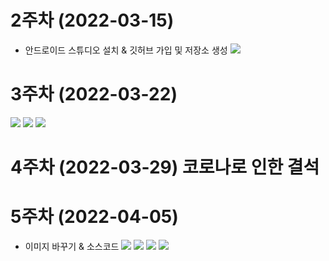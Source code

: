 # 2주차 (2022-03-15)
- 안드로이드 스튜디오 설치 & 깃허브 가입 및 저장소 생성
<img width="" height="" src="./pic/2st.png.png"></img>

# 3주차 (2022-03-22)
<img width="" height="" src="./pic/메인.png"></img>
<img width="" height="" src="./pic/3주차_네이버.png"></img>
<img width="" height="" src="./pic/3주차_전화걸기.png"></img>

# 4주차 (2022-03-29) 코로나로 인한 결석

# 5주차 (2022-04-05)
- 이미지 바꾸기 & 소스코드
<img width="" height="" src="./pic/5주차-결과.png"></img>
<img width="" height="" src="./pic/5주차-결과2.png"></img>
<img width="" height="" src="./pic/5주차-소스코드.png"></img>
<img width="" height="" src="./pic/5주차-소스코드2.png"></img>
